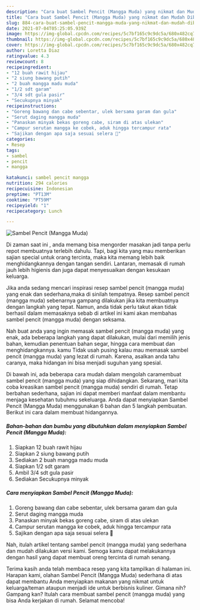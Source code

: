 ```yaml
---
description: "Cara buat Sambel Pencit (Mangga Muda) yang nikmat dan Mudah Dibuat"
title: "Cara buat Sambel Pencit (Mangga Muda) yang nikmat dan Mudah Dibuat"
slug: 884-cara-buat-sambel-pencit-mangga-muda-yang-nikmat-dan-mudah-dibuat
date: 2021-07-04T05:25:05.939Z
image: https://img-global.cpcdn.com/recipes/5c7bf165c9c9dc5a/680x482cq70/sambel-pencit-mangga-muda-foto-resep-utama.jpg
thumbnail: https://img-global.cpcdn.com/recipes/5c7bf165c9c9dc5a/680x482cq70/sambel-pencit-mangga-muda-foto-resep-utama.jpg
cover: https://img-global.cpcdn.com/recipes/5c7bf165c9c9dc5a/680x482cq70/sambel-pencit-mangga-muda-foto-resep-utama.jpg
author: Loretta Diaz
ratingvalue: 4.3
reviewcount: 8
recipeingredient:
- "12 buah rawit hijau"
- "2 siung bawang putih"
- "2 buah mangga madu muda"
- "1/2 sdt garam"
- "3/4 sdt gula pasir"
- "Secukupnya minyak"
recipeinstructions:
- "Goreng bawang dan cabe sebentar, ulek bersama garam dan gula"
- "Serut daging mangga muda"
- "Panaskan minyak bekas goreng cabe, siram di atas ulekan"
- "Campur serutan mangga ke cobek, aduk hingga tercampur rata"
- "Sajikan dengan apa saja sesuai selera 🥰"
categories:
- Resep
tags:
- sambel
- pencit
- mangga

katakunci: sambel pencit mangga 
nutrition: 294 calories
recipecuisine: Indonesian
preptime: "PT13M"
cooktime: "PT59M"
recipeyield: "1"
recipecategory: Lunch

---
```



![Sambel Pencit (Mangga Muda)](https://img-global.cpcdn.com/recipes/5c7bf165c9c9dc5a/680x482cq70/sambel-pencit-mangga-muda-foto-resep-utama.jpg)

Di zaman  saat ini , anda memang bisa mengorder masakan jadi tanpa perlu repot membuatnya terlebih dahulu. Tapi, bagi kita yang mau memberikan sajian special untuk orang tercinta, maka kita memang lebih baik menghidangkannya dengan tangan sendiri. Lantaran, memasak di rumah jauh lebih higienis dan juga dapat menyesuaikan dengan kesukaan keluarga.

Jika anda sedang mencari inspirasi resep sambel pencit (mangga muda) yang enak dan sederhana,maka di sinilah tempatnya. Resep sambel pencit (mangga muda)  sebenarnya gampang dilakukan jika kita membuatnya dengan langkah yang tepat. Namun, anda tidak perlu takut akan tidak berhasil dalam memasaknya 
sebab di artikel ini kami akan membahas sambel pencit (mangga muda) dengan seksama.  



Nah buat anda yang ingin memasak sambel pencit (mangga muda) yang enak, ada beberapa langkah yang dapat dilakukan, mulai dari memilih jenis bahan, kemudian penentuan bahan segar, hingga cara membuat dan menghidangkannya. kamu Tidak usah pusing kalau mau memasak sambel pencit (mangga muda) yang lezat di rumah. Karena, asalkan anda  tahu caranya, maka hidangan ini bisa menjadi suguhan yang spesial.

Di bawah ini, ada beberapa cara mudah dalam mengolah caramembuat sambel pencit (mangga muda) yang siap dihidangkan. Sekarang, mari kita coba kreasikan sambel pencit (mangga muda) sendiri di rumah. Tetap berbahan sederhana, sajian ini dapat memberi manfaat dalam membantu menjaga kesehatan tubuhmu sekeluarga. Anda dapat menyiapkan Sambel Pencit (Mangga Muda) menggunakan 6 bahan dan 5 langkah pembuatan. Berikut ini cara dalam membuat hidangannya.

<!--inarticleads1-->

##### Bahan-bahan dan bumbu yang dibutuhkan dalam menyiapkan Sambel Pencit (Mangga Muda):

1. Siapkan 12 buah rawit hijau
1. Siapkan 2 siung bawang putih
1. Sediakan 2 buah mangga madu muda
1. Siapkan 1/2 sdt garam
1. Ambil 3/4 sdt gula pasir
1. Sediakan Secukupnya minyak




<!--inarticleads2-->

##### Cara menyiapkan Sambel Pencit (Mangga Muda):

1. Goreng bawang dan cabe sebentar, ulek bersama garam dan gula
1. Serut daging mangga muda
1. Panaskan minyak bekas goreng cabe, siram di atas ulekan
1. Campur serutan mangga ke cobek, aduk hingga tercampur rata
1. Sajikan dengan apa saja sesuai selera 🥰




Nah, itulah artikel tentang  sambel pencit (mangga muda)  yang sederhana dan mudah dilakukan versi kami. Semoga kamu dapat melakukannya dengan hasil yang dapat membuat oreng tercinta di rumah senang. 

Terima kasih anda telah membaca resep yang kita tampilkan di halaman ini. Harapan kami, olahan  Sambel Pencit (Mangga Muda) sederhana di atas dapat membantu Anda menyiapkan makanan yang nikmat untuk keluarga/teman ataupun menjadi ide untuk berbisnis kuliner. Gimana nih? Gampang kan? Itulah cara membuat sambel pencit (mangga muda) yang bisa Anda kerjakan di rumah. Selamat mencoba!

